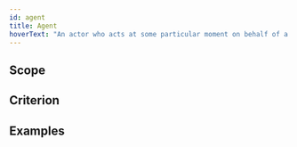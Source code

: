 ```yaml
---
id: agent
title: Agent
hoverText: "An actor who acts at some particular moment on behalf of a party"
---
```


## Scope

## Criterion

## Examples
